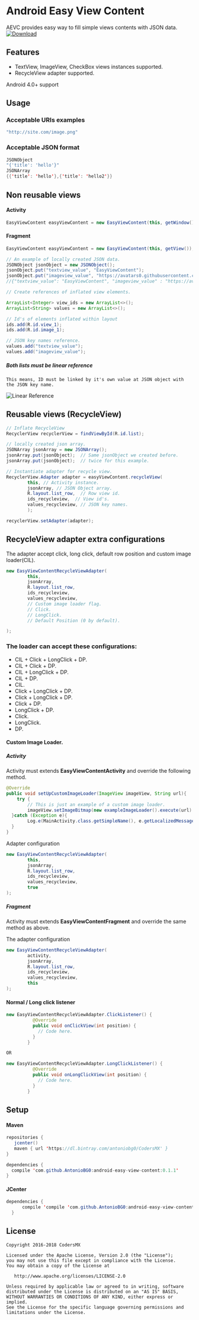 #  Android Easy View Content

AEVC  provides easy way to fill simple views contents with JSON data.
[ ![Download](https://api.bintray.com/packages/antoniobg0/CodersMX/android-easy-view-content/images/download.svg) ](https://bintray.com/antoniobg0/CodersMX/android-easy-view-content/_latestVersion)

## Features
 * TextView, ImageView, CheckBox views instances supported.
 * RecycleView adapter supported.

Android 4.0+ support

## Usage

### Acceptable URIs examples
``` java
"http://site.com/image.png"
```
### Acceptable JSON format
``` java
JSONObject
"{'title': 'hello'}"
JSONArray
{{'title': 'hello'},{'title': 'hello2'}}
```

## Non reusable views
#### Activity
``` java
EasyViewContent easyViewContent = new EasyViewContent(this, getWindow().getDecorView().getRootView());
```
#### Fragment
``` java
EasyViewContent easyViewContent = new EasyViewContent(this, getView());
```
``` java
// An example of locally created JSON data.
JSONObject jsonObject = new JSONObject();
jsonObject.put("textview_value", "EasyViewContent");
jsonObject.put("imageview_value", "https://avatars0.githubusercontent.com/u/26068897?s=200&v=4");
//{"textview_value": "EasyViewContent", "imageview_value" : "https://avatars0.githubusercontent.com/u/26068897?s=200&v=4"}
```
``` java
// Create references of inflated view elements.

ArrayList<Integer> view_ids = new ArrayList<>();
ArrayList<String> values = new ArrayList<>();

// Id's of elements inflated within layout
ids.add(R.id.view_1);
ids.add(R.id.image_1);

// JSON key names reference.
values.add("textview_value");
values.add("imageview_value");
```

##### Both lists must be linear reference
```
This means, ID must be linked by it's own value at JSON object with the JSON key name.
```
![Linear Reference](https://codersmx.s3.amazonaws.com/public/linear-reference.png)


## Reusable views (RecycleView)
``` java
// Inflate RecycleView
RecyclerView recyclerView = findViewById(R.id.list);

// locally created json array.
JSONArray jsonArray = new JSONArray();
jsonArray.put(jsonObject);  // Same jsonObject we created before.
jsonArray.put(jsonObject);  // twice for this example.

// Instantiate adapter for recycle view.
RecyclerView.Adapter adapter = easyViewContent.recycleView(
		this, // Activity instance.
        jsonArray, // JSON Object array.
		R.layout.list_row,  // Row view id.
		ids_recycleview,  // View id's.
		values_recycleview, // JSON key names.
		);

recyclerView.setAdapter(adapter);
```
## RecycleView adapter extra configurations
The adapter accept click, long click, default row position and custom image loader(CIL).
``` java
new EasyViewContentRecycleViewAdapter(
        this,
		jsonArray,
		R.layout.list_row,
		ids_recycleview,
		values_recycleview,
		// Custom image loader flag.
		// Click.
		// LongClick.
		// Default Position (0 by default).

);
```
### The loader can accept these configurations:
* CIL + Click + LongClick + DP.
* CIL + Click + DP.
* CIL + LongClick + DP.
* CIL + DP.
* CIL.
* Click + LongClick + DP.
* Click + LongClick + DP.
* Click + DP.
* LongClick + DP.
* Click.
* LongClick.
* DP.

#### Custom Image Loader.
##### Activity
Activity must extends **EasyViewContentActivity** and override the following method.
``` java
@Override
public void setUpCustomImageLoader(ImageView imageView, String url){
    try {
        // This is just an example of a custom image loader.
		imageView.setImageBitmap(new exampleImageLoader().execute(url).get());
  }catch (Exception e){
        Log.e(MainActivity.class.getSimpleName(), e.getLocalizedMessage());
  }
}
```
Adapter configuration
``` java
new EasyViewContentRecycleViewAdapter(
        this,
		jsonArray,
		R.layout.list_row,
		ids_recycleview,
		values_recycleview,
		true
);
```
##### Fragment
Activity must extends **EasyViewContentFragment** and override the same method as above.

The adapter configuration
``` java
new EasyViewContentRecycleViewAdapter(
        activity,
		jsonArray,
		R.layout.list_row,
		ids_recycleview,
		values_recycleview,
		this
);
```
#### Normal / Long click listener
``` java
new EasyViewContentRecycleViewAdapter.ClickListener() {
	      @Override
		  public void onClickView(int position) {
		    // Code here.
		  }
	    }

OR

new EasyViewContentRecycleViewAdapter.LongClickListener() {
	      @Override
		  public void onLongClickView(int position) {
		    // Code here.
		  }
	    }
```

## Setup
#### Maven
``` java
repositories { 
   jcenter()
   maven { url 'https://dl.bintray.com/antoniobg0/CodersMX' }
}

dependencies {
  compile 'com.github.AntonioBG0:android-easy-view-content:0.1.1'
}
```
#### JCenter
``` java
dependencies {
      compile 'compile 'com.github.AntonioBG0:android-easy-view-content:0.1.1'
  }
```

## License

    Copyright 2016-2018 CodersMX

    Licensed under the Apache License, Version 2.0 (the "License");
    you may not use this file except in compliance with the License.
    You may obtain a copy of the License at

       http://www.apache.org/licenses/LICENSE-2.0

    Unless required by applicable law or agreed to in writing, software
    distributed under the License is distributed on an "AS IS" BASIS,
    WITHOUT WARRANTIES OR CONDITIONS OF ANY KIND, either express or implied.
    See the License for the specific language governing permissions and
    limitations under the License.